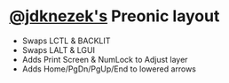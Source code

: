 # [@jdknezek's](https://github.com/jdknezek) Preonic layout

  - Swaps LCTL & BACKLIT
  - Swaps LALT & LGUI
  - Adds Print Screen & NumLock to Adjust layer
  - Adds Home/PgDn/PgUp/End to lowered arrows
